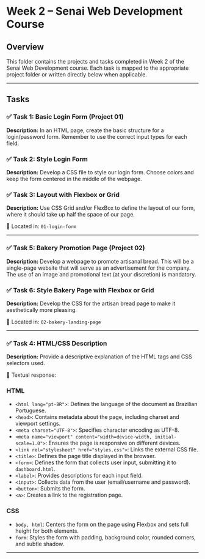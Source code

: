 # Week 2 – Senai Web Development Course

## Overview
This folder contains the projects and tasks completed in Week 2 of the Senai Web Development course. Each task is mapped to the appropriate project folder or written directly below when applicable.

---

## Tasks

### ✅ Task 1: Basic Login Form (Project 01)
**Description:** In an HTML page, create the basic structure for a login/password form. Remember to use the correct input types for each field.

### ✅ Task 2: Style Login Form
**Description:** Develop a CSS file to style our login form. Choose colors and keep the form centered in the middle of the webpage.

### ✅ Task 3: Layout with Flexbox or Grid
**Description:** Use CSS Grid and/or FlexBox to define the layout of our form, where it should take up half the space of our page.

📁 Located in: `01-login-form`

---

### ✅ Task 5: Bakery Promotion Page (Project 02)
**Description:** Develop a webpage to promote artisanal bread. This will be a single-page website that will serve as an advertisement for the company.
The use of an image and promotional text (at your discretion) is mandatory.

### ✅ Task 6: Style Bakery Page with Flexbox or Grid
**Description:** Develop the CSS for the artisan bread page to make it aesthetically more pleasing.

📁 Located in: `02-bakery-landing-page`

---
### ✅ Task 4: HTML/CSS Description
**Description:** Provide a descriptive explanation of the HTML tags and CSS selectors used.

📄 Textual response:

### HTML

- `<html lang="pt-BR">`: Defines the language of the document as Brazilian Portuguese.
- `<head>`: Contains metadata about the page, including charset and viewport settings.
- `<meta charset="UTF-8">`: Specifies character encoding as UTF-8.
- `<meta name="viewport" content="width=device-width, initial-scale=1.0">`: Ensures the page is responsive on different devices.
- `<link rel="stylesheet" href="styles.css">`: Links the external CSS file.
- `<title>`: Defines the page title displayed in the browser.
- `<form>`: Defines the form that collects user input, submitting it to `dashboard.html`.
- `<label>`: Provides descriptions for each input field.
- `<input>`: Collects data from the user (email/username and password).
- `<button>`: Submits the form.
- `<a>`: Creates a link to the registration page.

### CSS 
- `body, html`: Centers the form on the page using Flexbox and sets full height for both elements.
- `form`: Styles the form with padding, background color, rounded corners, and subtle shadow.

---